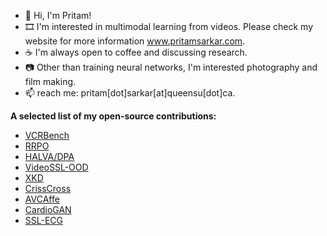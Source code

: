 - 👋 Hi, I'm Pritam!
- 🎞️ I'm interested in multimodal learning from videos. Please check my website for more information www.pritamsarkar.com.
- ☕ I'm always open to coffee and discussing research.
- 📷 Other than training neural networks, I'm interested photography and film making.
- 📫 reach me: pritam[dot]sarkar[at]queensu[dot]ca.

**A selected list of my open-source contributions:**

- [VCRBench](https://github.com/pritamqu/VCRBench)
- [RRPO](https://github.com/pritamqu/RRPO)
- [HALVA/DPA](https://github.com/pritamqu/HALVA)
- [VideoSSL-OOD](https://github.com/pritamqu/OOD-VSSL)
- [XKD](https://github.com/pritamqu/XKD)
- [CrissCross](https://github.com/pritamqu/CrissCross)
- [AVCAffe](https://github.com/pritamqu/AVCAffe)
- [CardioGAN](https://github.com/pritamqu/ppg2ecg-cardiogan)
- [SSL-ECG](https://github.com/pritamqu/SSL-ECG)
